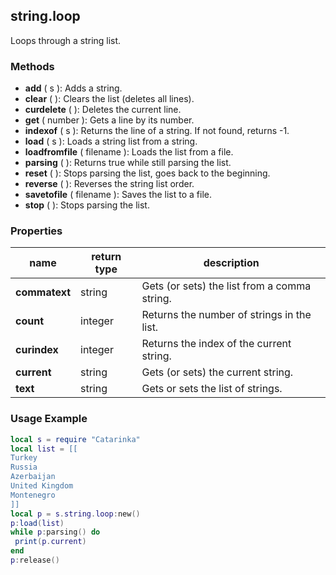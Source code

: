 ## string.loop

Loops through a string list.

### Methods

* **add** ( s ): Adds a string.
* **clear** ( ): Clears the list (deletes all lines).
* **curdelete** ( ): Deletes the current line.
* **get** ( number ): Gets a line by its number.
* **indexof** ( s ): Returns the line of a string. If not found, returns -1.
* **load** ( s ): Loads a string list from a string.
* **loadfromfile** ( filename ): Loads the list from a file.
* **parsing** ( ): Returns true while still parsing the list.
* **reset** ( ): Stops parsing the list, goes back to the beginning.
* **reverse** ( ): Reverses the string list order.
* **savetofile** ( filename ): Saves the list to a file.
* **stop** ( ): Stops parsing the list.

### Properties

name | return type | description
--- | --- | ---
**commatext** | string | Gets (or sets) the list from a comma string.
**count** | integer | Returns the number of strings in the list.
**curindex** | integer | Returns the index of the current string.
**current** | string | Gets (or sets) the current string.
**text** | string | Gets or sets the list of strings.

### Usage Example

```lua
local s = require "Catarinka"
local list = [[
Turkey
Russia
Azerbaijan
United Kingdom
Montenegro
]]
local p = s.string.loop:new()
p:load(list)
while p:parsing() do
 print(p.current)
end
p:release()
```